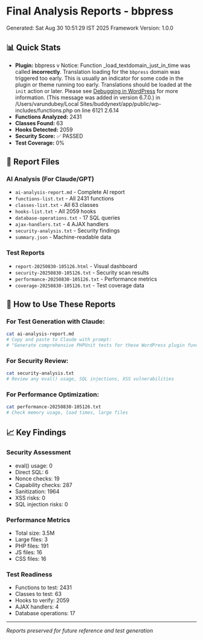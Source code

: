 # Final Analysis Reports - bbpress
Generated: Sat Aug 30 10:51:29 IST 2025
Framework Version: 1.0.0

## 📊 Quick Stats
- **Plugin:** bbpress v
Notice: Function _load_textdomain_just_in_time was called <strong>incorrectly</strong>. Translation loading for the <code>bbpress</code> domain was triggered too early. This is usually an indicator for some code in the plugin or theme running too early. Translations should be loaded at the <code>init</code> action or later. Please see <a href="https://developer.wordpress.org/advanced-administration/debug/debug-wordpress/">Debugging in WordPress</a> for more information. (This message was added in version 6.7.0.) in /Users/varundubey/Local Sites/buddynext/app/public/wp-includes/functions.php on line 6121
2.6.14
- **Functions Analyzed:** 2431
- **Classes Found:** 63
- **Hooks Detected:** 2059
- **Security Score:** ✅ PASSED
- **Test Coverage:** 0%

## 📁 Report Files

### AI Analysis (For Claude/GPT)
- `ai-analysis-report.md` - Complete AI report
- `functions-list.txt` - All 2431 functions
- `classes-list.txt` - All 63 classes
- `hooks-list.txt` - All 2059 hooks
- `database-operations.txt` - 17 SQL queries
- `ajax-handlers.txt` - 4 AJAX handlers
- `security-analysis.txt` - Security findings
- `summary.json` - Machine-readable data

### Test Reports
- `report-20250830-105126.html` - Visual dashboard
- `security-20250830-105126.txt` - Security scan results
- `performance-20250830-105126.txt` - Performance metrics
- `coverage-20250830-105126.txt` - Test coverage data

## 🚀 How to Use These Reports

### For Test Generation with Claude:
```bash
cat ai-analysis-report.md
# Copy and paste to Claude with prompt:
# "Generate comprehensive PHPUnit tests for these WordPress plugin functions"
```

### For Security Review:
```bash
cat security-analysis.txt
# Review any eval() usage, SQL injections, XSS vulnerabilities
```

### For Performance Optimization:
```bash
cat performance-20250830-105126.txt
# Check memory usage, load times, large files
```

## 📈 Key Findings

### Security Assessment
- eval() usage: 0
- Direct SQL: 6
- Nonce checks: 19
- Capability checks: 287
- Sanitization: 1964
- XSS risks: 0
- SQL injection risks: 0

### Performance Metrics
- Total size: 3.5M
- Large files: 3
- PHP files: 191
- JS files: 16
- CSS files: 16

### Test Readiness
- Functions to test: 2431
- Classes to test: 63
- Hooks to verify: 2059
- AJAX handlers: 4
- Database operations: 17

---
*Reports preserved for future reference and test generation*
